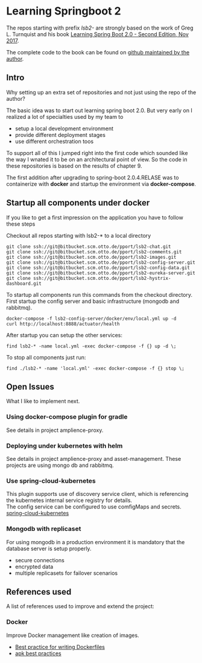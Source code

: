 # Learning Springboot 2  

The repos starting with prefix *lsb2-* are strongly based on the work of 
Greg L. Turnquist and his book [Learning Spring Boot 2.0 - Second Edition, Nov 2017](https://www.packtpub.com/application-development/learning-spring-boot-20-second-edition).  

The complete code to the book can be found on [github maintained by the author](https://github.com/learning-spring-boot/learning-spring-boot-2nd-edition-code).

## Intro  

Why setting up an extra set of repositories and not just using the repo of the author?  

The basic idea was to start out learning spring boot 2.0. But very early on I realized 
a lot of specialties used by my team to 

* setup a local development environment  
* provide different deployment stages  
* use different orchestration toos  

To support all of this I jumped right into the first code which sounded like the way I wnated 
it to be on an architectural point of view. So the code in these repositories is based on the results of chapter 9.  

The first addition after upgrading to spring-boot 2.0.4.RELASE was to containerize with __docker__ and startup the environment via __docker-compose__.  

## Startup all components under docker  

If you like to get a first impression on the application you have to follow these steps

Checkout all repos starting with lsb2-* to a local directory

```
git clone ssh://git@bitbucket.scm.otto.de/pport/lsb2-chat.git  
git clone ssh://git@bitbucket.scm.otto.de/pport/lsb2-comments.git  
git clone ssh://git@bitbucket.scm.otto.de/pport/lsb2-images.git  
git clone ssh://git@bitbucket.scm.otto.de/pport/lsb2-config-server.git  
git clone ssh://git@bitbucket.scm.otto.de/pport/lsb2-config-data.git  
git clone ssh://git@bitbucket.scm.otto.de/pport/lsb2-eureka-server.git  
git clone ssh://git@bitbucket.scm.otto.de/pport/lsb2-hystrix-dashboard.git  
```
To startup all components run this commands from the checkout directory.  
First startup the config server and basic infrastructure (mongodb and rabbitmq).  
```
docker-compose -f lsb2-config-server/docker/env/local.yml up -d
curl http://localhost:8888/actuator/health
```
After startup you can setup the other services:  
```
find lsb2-* -name local.yml -exec docker-compose -f {} up -d \;
```
To stop all components just run:  
```
find ./lsb2-* -name 'local.yml' -exec docker-compose -f {} stop \;  
```

## Open Issues  
What I like to implement next.  

### Using docker-compose plugin for gradle  
See details in project amplience-proxy.

### Deploying under kubernetes with helm  
See details in project amplience-proxy and asset-management. These projects are using mongo db and rabbitmq.  

### Use spring-cloud-kubernetes  
This plugin supports use of discovery service client, which is referencing the kubernetes internal service registry for details.  
The config service can be configured to use comfigMaps and secrets.  
[spring-cloud-kubernetes](https://github.com/spring-cloud/spring-cloud-kubernetes)

### Mongodb with replicaset  
For using mongodb in a production environment it is mandatory that the database server is
setup properly.

* secure connections  
* encrypted data  
* multiple replicasets for failover scenarios  

## References used  

A list of references used to improve and extend the project:  

### Docker  

Improve Docker management like creation of images.  
* [Best practice for writing Dockerfiles](https://docs.docker.com/develop/develop-images/dockerfile_best-practices/#general-guidelines-and-recommendations)
* [apk best practices](https://github.com/gliderlabs/docker-alpine/blob/master/docs/usage.md)


